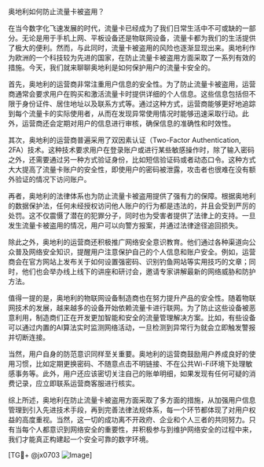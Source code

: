 奥地利如何防止流量卡被盗用？

在当今数字化飞速发展的时代，流量卡已经成为了我们日常生活中不可或缺的一部分。无论是用于手机上网、平板设备还是物联网设备，流量卡都为我们的生活提供了极大的便利。然而，与此同时，流量卡被盗用的风险也逐渐显现出来。奥地利作为欧洲的一个科技较为先进的国家，在防止流量卡被盗用方面采取了一系列有效的措施。今天，我们就来聊聊奥地利是如何保护用户的流量卡安全的。

首先，奥地利的运营商非常注重用户信息的安全性。为了防止流量卡被盗用，运营商通常会要求用户在购买和激活流量卡时提供详细的个人信息。这些信息包括但不限于身份证件、居住地址以及联系方式等。通过这种方式，运营商能够更好地追踪到每个流量卡的实际使用者，从而在发现异常使用情况时能够迅速采取行动。此外，运营商还会定期对用户的信息进行审核，确保信息的准确性和时效性。

其次，奥地利的运营商普遍采用了双因素认证（Two-Factor Authentication, 2FA）技术。这种技术要求用户在登录账户或进行某些敏感操作时，除了输入密码之外，还需要通过另一种方式验证身份，比如短信验证码或者动态口令。这种方式大大提高了流量卡账户的安全性，即使用户的密码被泄露，攻击者也很难在没有额外验证的情况下访问账户。

再者，奥地利的法律体系也为防止流量卡被盗用提供了强有力的保障。根据奥地利的数据保护法，任何未经授权访问他人账户的行为都是违法的，并且会受到严厉的处罚。这不仅震慑了潜在的犯罪分子，同时也为受害者提供了法律上的支持。一旦发生流量卡被盗用的情况，用户可以向警方报案，并通过法律途径追回损失。

除此之外，奥地利的运营商还积极推广网络安全意识教育。他们通过各种渠道向公众普及网络安全知识，提醒用户注意保护自己的个人信息和账户安全。例如，运营商会在官方网站上发布关于如何设置强密码、识别钓鱼网站等实用技巧的文章；同时，他们也会举办线上线下的讲座和研讨会，邀请专家讲解最新的网络威胁和防护方法。

值得一提的是，奥地利的物联网设备制造商也在努力提升产品的安全性。随着物联网技术的发展，越来越多的设备开始依赖流量卡进行联网。为了防止这些设备被恶意利用，制造商们正在开发更加智能和安全的流量管理解决方案。比如，有些设备可以通过内置的AI算法实时监测网络活动，一旦检测到异常行为就会立即触发警报并切断连接。

当然，用户自身的防范意识同样至关重要。奥地利的运营商鼓励用户养成良好的使用习惯，比如定期更换密码、不随意点击不明链接、不在公共Wi-Fi环境下处理敏感事务等。此外，用户还应该密切关注自己的账单明细，如果发现有任何可疑的消费记录，应立即联系运营商客服进行核实。

综上所述，奥地利在防止流量卡被盗用方面采取了多方面的措施，从加强用户信息管理到引入先进技术手段，再到完善法律法规体系，每一个环节都体现了对用户权益的高度重视。当然，这一切的成功离不开政府、企业和个人三者的共同努力。只有当每个人都意识到网络安全的重要性，并积极参与到维护网络安全的过程中来，我们才能真正构建起一个安全可靠的数字环境。

[TG💪+ @jx0703 ![Image](https://github.com/user-attachments/assets/dbca1d08-cadb-493c-b0ec-ad6f7a83f270)]
